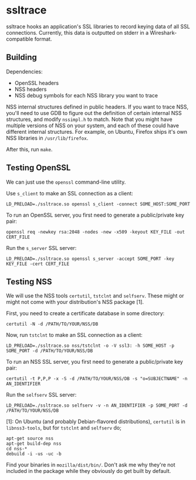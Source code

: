ssltrace
========

ssltrace hooks an application's SSL libraries to record keying data of all SSL connections. Currently, this data is outputted on stderr in a Wireshark-compatible format.

Building
--------

Dependencies:

  * OpenSSL headers
  * NSS headers
  * NSS debug symbols for each NSS library you want to trace

NSS internal structures defined in public headers. If you want to trace NSS, you'll need to use GDB to figure out the definition of certain internal NSS structures, and modify ``nssimpl.h`` to match. Note that you might have multiple versions of NSS on your system, and each of these could have different internal structures. For example, on Ubuntu, Firefox ships it's own NSS libraries in ``/usr/lib/firefox``.

After this, run ``make``.

Testing OpenSSL
---------------

We can just use the ``openssl`` command-line utility.

Use ``s_client`` to make an SSL connection as a client:

```
LD_PRELOAD=./ssltrace.so openssl s_client -connect SOME_HOST:SOME_PORT
```

To run an OpenSSL server, you first need to generate a public/private key pair:

```
openssl req -newkey rsa:2048 -nodes -new -x509 -keyout KEY_FILE -out CERT_FILE
```

Run the ``s_server`` SSL server:

```
LD_PRELOAD=./ssltrace.so openssl s_server -accept SOME_PORT -key KEY_FILE -cert CERT_FILE
```

Testing NSS
-----------

We will use the NSS tools ``certutil``, ``tstclnt`` and ``selfserv``. These might or might not come with your distribution's NSS package [1].

First, you need to create a certificate database in some directory:

```
certutil -N -d /PATH/TO/YOUR/NSS/DB
```

Now, run ``tstclnt`` to make an SSL connection as a client:

```
LD_PRELOAD=./ssltrace.so nss/tstclnt -o -V ssl3: -h SOME_HOST -p SOME_PORT -d /PATH/TO/YOUR/NSS/DB
```

To run an NSS SSL server, you first need to generate a public/private key pair:

```
certutil -t P,P,P -x -S -d /PATH/TO/YOUR/NSS/DB -s "o=SUBJECTNAME" -n AN_IDENTIFIER
```

Run the ``selfserv`` SSL server:

```
LD_PRELOAD=./ssltrace.so selfserv -v -n AN_IDENTIFIER -p SOME_PORT -d /PATH/TO/YOUR/NSS/DB
```

[1]: On Ubuntu (and probably Debian-flavored distributions), ``certutil`` is in ``libnss3-tools``, but for ``tstclnt`` and ``selfserv`` do;
```
apt-get source nss
apt-get build-dep nss
cd nss-*
debuild -i -us -uc -b
```
Find your binaries in ``mozilla/dist/bin/``. Don't ask me why they're not included in the package while they obviously do get built by default.
